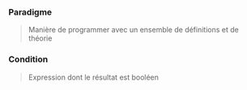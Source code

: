 ### Paradigme
>Manière de programmer avec un ensemble de définitions et de théorie

### Condition
>Expression dont le résultat est booléen